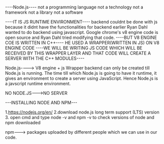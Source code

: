 ----Node.js----
not a programming language
not a technology
not a framework
not a library
not a software

----IT IS JS RUNTIME ENVIRONMENT----
backend couldnt be done with js because it didnt have the functionalities for backend earlier
Ryan Dahl wanted to do backend using javascript.
Google chrome's v8 engine code is open source and Ryan Dahl tried modifying that code.
----BUT V8 ENGINE COE IS WRITTEN IN C++----
HE USED A WRAPPER(WRITTEN IN JS) ON V8 ENGINE CODE
----WE WILL BE WRITING JS CODE WHICH WILL BE RECEIVED BY THIS WRAPPER LAYER AND THAT CODE WILL CREATE A SERVER WITH THE C++ MODULES----

Node.js----> V8 engine + js Wrapper
backend can only be created till Node.js is running.
The time till which Node.js is going to have it runtime, it gives an environment to create a server using JavaScript.
Hence Node.js is a javscript runtime environment.

NO NODE.JS--->NO SERVER

---INSTALLING NODE AND NPM---

1.https://nodejs.org/en/
2.download node.js long term support (LTS) version 3. open cmd and type node -v and npm -v to check versions of node and npm downloaded

npm---> packages uploaded by different people which we can use in our code.
